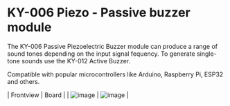 # KY-006 Piezo - Passive buzzer module

The KY-006 Passive Piezoelectric Buzzer module can produce a range of sound tones depending on the input signal fequency. To generate single-tone sounds use the KY-012 Active Buzzer.

Compatible with popular microcontrollers like Arduino, Raspberry Pi, ESP32 and others.

| Frontview | Board |
| ![image](https://user-images.githubusercontent.com/44589560/159856748-5ce50374-81fb-4282-858f-3206a7991642.png)
| ![image](https://user-images.githubusercontent.com/44589560/159856700-78390a95-81fb-409c-8b8e-75e64991aa74.png) |

